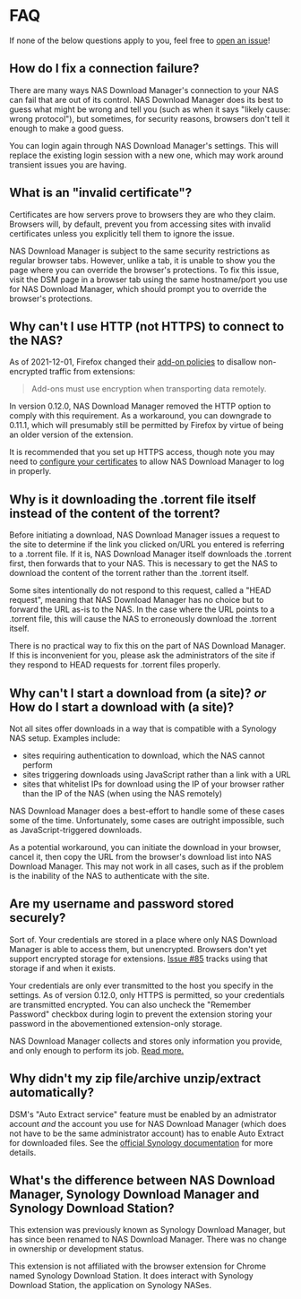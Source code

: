 # FAQ

If none of the below questions apply to you, feel free to [open an issue](https://github.com/seansfkelley/nas-download-manager/issues/new/choose)!

## How do I fix a connection failure?

There are many ways NAS Download Manager's connection to your NAS can fail that are out of its control. NAS Download Manager does its best to guess what might be wrong and tell you (such as when it says "likely cause: wrong protocol"), but sometimes, for security reasons, browsers don't tell it enough to make a good guess.

You can login again through NAS Download Manager's settings. This will replace the existing login session with a new one, which may work around transient issues you are having.

## What is an "invalid certificate"?

Certificates are how servers prove to browsers they are who they claim. Browsers will, by default, prevent you from accessing sites with invalid certificates unless you explicitly tell them to ignore the issue.

NAS Download Manager is subject to the same security restrictions as regular browser tabs. However, unlike a tab, it is unable to show you the page where you can override the browser's protections. To fix this issue, visit the DSM page in a browser tab using the same hostname/port you use for NAS Download Manager, which should prompt you to override the browser's protections.

## Why can't I use HTTP (not HTTPS) to connect to the NAS?

As of 2021-12-01, Firefox changed their [add-on policies](https://extensionworkshop.com/documentation/publish/add-on-policies-dec-2021/) to disallow non-encrypted traffic from extensions:

> Add-ons must use encryption when transporting data remotely.

In version 0.12.0, NAS Download Manager removed the HTTP option to comply with this requirement. As a workaround, you can downgrade to 0.11.1, which will presumably still be permitted by Firefox by virtue of being an older version of the extension.

It is recommended that you set up HTTPS access, though note you may need to [configure your certificates](#what-is-an-invalid-certificate) to allow NAS Download Manager to log in properly.

## Why is it downloading the .torrent file itself instead of the content of the torrent?

Before initiating a download, NAS Download Manager issues a request to the site to determine if the link you clicked on/URL you entered is referring to a .torrent file. If it is, NAS Download Manager itself downloads the .torrent first, then forwards that to your NAS. This is necessary to get the NAS to download the content of the torrent rather than the .torrent itself.

Some sites intentionally do not respond to this request, called a "HEAD request", meaning that NAS Download Manager has no choice but to forward the URL as-is to the NAS. In the case where the URL points to a .torrent file, this will cause the NAS to erroneously download the .torrent itself.

There is no practical way to fix this on the part of NAS Download Manager. If this is inconvenient for you, please ask the administrators of the site if they respond to HEAD requests for .torrent files properly.

## Why can't I start a download from (a site)? _or_ How do I start a download with (a site)?

Not all sites offer downloads in a way that is compatible with a Synology NAS setup. Examples include:

- sites requiring authentication to download, which the NAS cannot perform
- sites triggering downloads using JavaScript rather than a link with a URL
- sites that whitelist IPs for download using the IP of your browser rather than the IP of the NAS (when using the NAS remotely)

NAS Download Manager does a best-effort to handle some of these cases some of the time. Unfortunately, some cases are outright impossible, such as JavaScript-triggered downloads.

As a potential workaround, you can initiate the download in your browser, cancel it, then copy the URL from the browser's download list into NAS Download Manager. This may not work in all cases, such as if the problem is the inability of the NAS to authenticate with the site.

## Are my username and password stored securely?

Sort of. Your credentials are stored in a place where only NAS Download Manager is able to access them, but unencrypted. Browsers don't yet support encrypted storage for extensions. [Issue #85](https://github.com/seansfkelley/nas-download-manager/issues/85) tracks using that storage if and when it exists.

Your credentials are only ever transmitted to the host you specify in the settings. As of version 0.12.0, only HTTPS is permitted, so your credentials are transmitted encrypted. You can also uncheck the "Remember Password" checkbox during login to prevent the extension storing your password in the abovementioned extension-only storage.

NAS Download Manager collects and stores only information you provide, and only enough to perform its job. [Read more.](./PRIVACY.md)

## Why didn't my zip file/archive unzip/extract automatically?

DSM's "Auto Extract service" feature must be enabled by an admistrator account _and_ the account you use for NAS Download Manager (which does not have to be the same administrator account) has to enable Auto Extract for downloaded files. See the [official Synology documentation](https://www.synology.com/en-global/knowledgebase/DSM/help/DownloadStation/auto_unzip) for more details.

## What's the difference between NAS Download Manager, Synology Download Manager and Synology Download Station?

This extension was previously known as Synology Download Manager, but has since been renamed to NAS Download Manager. There was no change in ownership or development status.

This extension is not affiliated with the browser extension for Chrome named Synology Download Station. It does interact with Synology Download Station, the application on Synology NASes.
